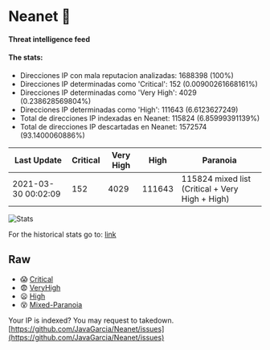 # Neanet :hocho:
#### Threat intelligence feed
#### The stats:

- Direcciones IP con mala reputacion analizadas: 1688398 (100%)
- Direcciones IP determinadas como 'Critical':  152 (0.00900261668161%)
- Direcciones IP determinadas como 'Very High':  4029 (0.238628569804%)
- Direcciones IP determinadas como 'High':  111643 (6.6123627249)
- Total de direcciones IP indexadas en Neanet:  115824 (6.85999391139%)
- Total de direcciones IP descartadas en Neanet:  1572574 (93.1400060886%)

| Last Update | Critical | Very High | High | Paranoia |
| --- | --- | --- | --- | --- |
| 2021-03-30 00:02:09 | 152 | 4029 | 111643 | 115824 mixed list (Critical + Very High + High)|

![Stats](https://docs.google.com/spreadsheets/d/e/2PACX-1vSnaNMIXVabIpDJjufMlzH7poXnshF3mgd8Is1g9ytUEzVsP5my4Trn8f-xkoLLQ38xpL3HtmUexLo6/pubchart?oid=501124687&format=image)

For the historical stats go to: [link](/stats.csv)
## Raw
- :scream: [Critical](https://raw.githubusercontent.com/JavaGarcia/Neanet/master/blacklists/neanet_critical.txt)
- :fearful: [VeryHigh](https://raw.githubusercontent.com/JavaGarcia/Neanet/master/blacklists/neanet_veryHigh.txtt)
- :frowning: [High](https://raw.githubusercontent.com/JavaGarcia/Neanet/master/blacklists/neanet_high.txt)
- :dizzy_face: [Mixed-Paranoia](https://raw.githubusercontent.com/JavaGarcia/Neanet/master/blacklists/neanet_all.txt)


Your IP is indexed? You may request to takedown. [https://github.com/JavaGarcia/Neanet/issues](https://github.com/JavaGarcia/Neanet/issues)



































































































































































































































































































































































































































































































































































































































































































































































































































































































































































































































































































































































































































































































































































































































































































































































































































































































































































































































































































































































































































































































































































































































































































































































































































































































































































































































































































































































































































































































































































































































































































































































































































































































































































































































































































































































































































































































































































































































































































































































































































































































































































































































































































































































































































































































































































































































































































































































































































































































































































































































































































































































































































































































































































































































